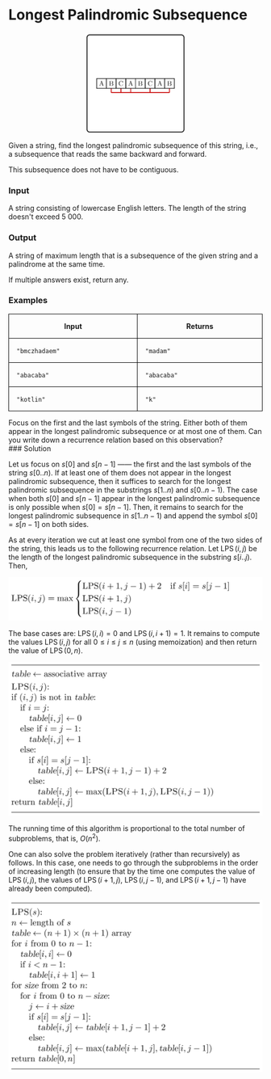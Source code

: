 <style>
.samples th, .samples td {
    border: 1px solid black;
    border-collapse: collapse;
    padding: 15px;
    width: 300px;
    /*max-width: 100%;*/
    /*text-align: center;*/
    /*alignment: center;*/
}

.sample th, .sample td {
    border: 1px solid black;
    padding: 15px;
    width: 300px;
    /*max-width: 100%;*/
    /*text-align: center;*/
    /*alignment: center;*/
}

.sample td {
    border-top: none;
    border-bottom: none;
}

.sample table {
    border-collapse: collapse;
    border: 1px solid black;
}

.logo {
    display: flex;
    justify-content: center;
}

.logo img {
    width: 200px;
    align: center;
}

.code span {
    line-height: 22px;
}
</style>

# Longest Palindromic Subsequence

<div class="logo">
    <img src="../../images/palindromic_logo.png">
</div>

Given a string, find the longest palindromic subsequence of this string,
i.e., a subsequence that reads the same backward and forward.

This subsequence does not have to be contiguous.

### Input

A string consisting of lowercase English letters.
The length of the string doesn't exceed $5\ 000$.

### Output

A string of maximum length that is a subsequence of the given string
and a palindrome at the same time.

If multiple answers exist, return any.

### Examples

<div class="samples">

| Input          | Returns     |
|----------------|-------------|
| `"bmczhadaem"` | `"madam"`   |
| `"abacaba"`    | `"abacaba"` |
| `"kotlin"`     | `"k"`       |

</div>

<div class="hint">
Focus on the first and the last symbols of the string. Either both of them appear
in the longest palindromic subsequence or at most one of them. Can you write
down a recurrence relation based on this observation?
</div>

<div class="hint">
### Solution

Let us focus on $s[0]$ and $s[n-1]$ —— the first and the last
symbols of the string $s[0..n)$. If at least one of them does
not appear in the longest palindromic subsequence, then it
suffices to search for the longest palindromic subsequence in the
substrings $s[1..n)$ and $s[0..n-1)$. The case when both $s[0]$
and $s[n-1]$ appear in the longest palindromic subsequence
is only possible when $s[0]=s[n-1]$. Then, it remains to search
for the longest palindromic subsequence in $s[1..n-1)$ and append
the symbol $s[0]=s[n-1]$ on both sides.

As at every iteration we cut at least one symbol from one
of the two sides of the string, this leads us to the following recurrence relation.
Let $\operatorname{LPS}(i,j)$ be the length of the longest palindromic subsequence
in the substring $s[i..j)$. Then,

![](../../images/palindromic_1.png)

The base cases are: $\operatorname{LPS}(i,i)=0$ and $\operatorname{LPS}(i,i+1)=1$.
It remains to compute the values $\operatorname{LPS}(i,j)$ for all
$0 \le i \le j \le n$ (using memoization) and then return the value of $\operatorname{LPS}(0,n)$.

![](../../images/palindromic_2.png)

The running time of this algorithm is proportional to the total number
of subproblems, that is, $O(n^2)$.

One can also solve the problem iteratively (rather than recursively) as follows.
In this case, one needs to go through the subproblems in the order of increasing length
(to ensure that by the time one computes the value of $\operatorname{LPS}(i,j)$,
the values of $\operatorname{LPS}(i+1,j)$, $\operatorname{LPS}(i,j-1)$, and
$\operatorname{LPS}(i+1,j-1)$ have already been computed).

![](../../images/palindromic_3.png)

</div>